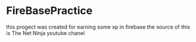 # FireBasePractice
this progect was created for earning some xp in firebase
the source of this is The Net Ninja youtube chanel
